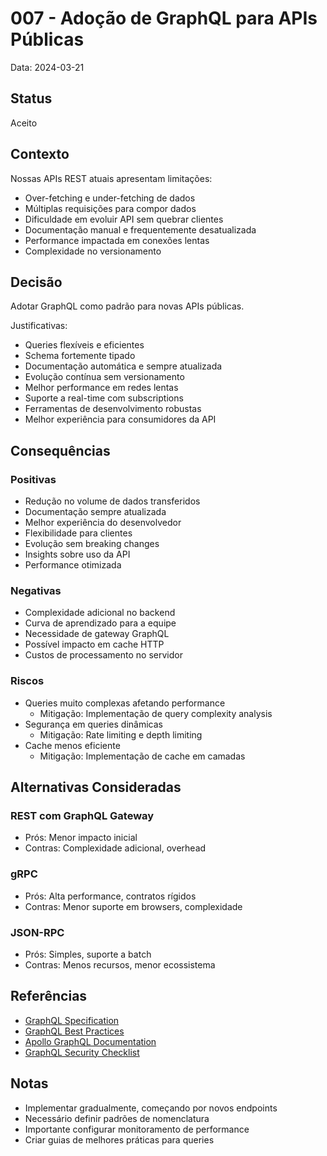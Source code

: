 # 007 - Adoção de GraphQL para APIs Públicas

Data: 2024-03-21

## Status

Aceito

## Contexto

Nossas APIs REST atuais apresentam limitações:
- Over-fetching e under-fetching de dados
- Múltiplas requisições para compor dados
- Dificuldade em evoluir API sem quebrar clientes
- Documentação manual e frequentemente desatualizada
- Performance impactada em conexões lentas
- Complexidade no versionamento

## Decisão

Adotar GraphQL como padrão para novas APIs públicas.

Justificativas:
- Queries flexíveis e eficientes
- Schema fortemente tipado
- Documentação automática e sempre atualizada
- Evolução contínua sem versionamento
- Melhor performance em redes lentas
- Suporte a real-time com subscriptions
- Ferramentas de desenvolvimento robustas
- Melhor experiência para consumidores da API

## Consequências

### Positivas

- Redução no volume de dados transferidos
- Documentação sempre atualizada
- Melhor experiência do desenvolvedor
- Flexibilidade para clientes
- Evolução sem breaking changes
- Insights sobre uso da API
- Performance otimizada

### Negativas

- Complexidade adicional no backend
- Curva de aprendizado para a equipe
- Necessidade de gateway GraphQL
- Possível impacto em cache HTTP
- Custos de processamento no servidor

### Riscos

- Queries muito complexas afetando performance
  - Mitigação: Implementação de query complexity analysis
- Segurança em queries dinâmicas
  - Mitigação: Rate limiting e depth limiting
- Cache menos eficiente
  - Mitigação: Implementação de cache em camadas

## Alternativas Consideradas

### REST com GraphQL Gateway
- Prós: Menor impacto inicial
- Contras: Complexidade adicional, overhead

### gRPC
- Prós: Alta performance, contratos rígidos
- Contras: Menor suporte em browsers, complexidade

### JSON-RPC
- Prós: Simples, suporte a batch
- Contras: Menos recursos, menor ecossistema

## Referências

- [GraphQL Specification](https://spec.graphql.org/)
- [GraphQL Best Practices](https://graphql.org/learn/best-practices/)
- [Apollo GraphQL Documentation](https://www.apollographql.com/docs/)
- [GraphQL Security Checklist](https://graphql.org/learn/security/)

## Notas

- Implementar gradualmente, começando por novos endpoints
- Necessário definir padrões de nomenclatura
- Importante configurar monitoramento de performance
- Criar guias de melhores práticas para queries 